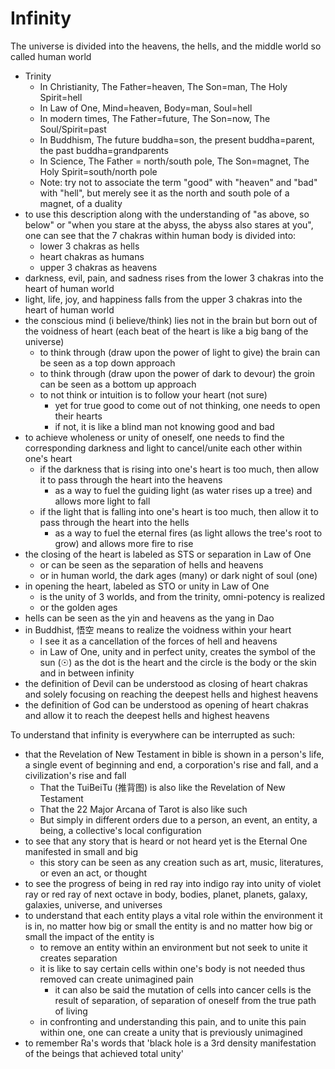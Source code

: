 # Infinity

The universe is divided into the heavens, the hells, and the middle world so called human world 
- Trinity
	- In Christianity, The Father=heaven, The Son=man, The Holy Spirit=hell
	- In Law of One, Mind=heaven, Body=man, Soul=hell
	- In modern times, The Father=future, The Son=now, The Soul/Spirit=past
	- In Buddhism, The future buddha=son, the present buddha=parent, the past buddha=grandparents
	- In Science, The Father = north/south pole, The Son=magnet, The Holy Spirit=south/north pole
	- Note: try not to associate the term "good" with "heaven" and "bad" with "hell", but merely see it as the north and south pole of a magnet, of a duality
- to use this description along with the understanding of "as above, so below" or "when you stare at the abyss, the abyss also stares at you", one can see that the 7 chakras within human body is divided into:
	- lower 3 chakras as hells 
	- heart chakras as humans
	- upper 3 chakras as heavens 
- darkness, evil, pain, and sadness rises from the lower 3 chakras into the heart of human world
- light, life, joy, and happiness falls from the upper 3 chakras into the heart of human world 
- the conscious mind (i believe/think) lies not in the brain but born out of the voidness of heart (each beat of the heart is like a big bang of the universe)
	- to think through (draw upon the power of light to give) the brain can be seen as a top down approach
	- to think through (draw upon the power of dark to devour) the groin can be seen as a bottom up approach
	- to not think or intuition is to follow your heart (not sure)
		- yet for true good to come out of not thinking, one needs to open their hearts
		- if not, it is like a blind man not knowing good and bad
- to achieve wholeness or unity of oneself, one needs to find the corresponding darkness and light to cancel/unite each other within one's heart
	- if the darkness that is rising into one's heart is too much, then allow it to pass through the heart into the heavens	
		- as a way to fuel the guiding light (as water rises up a tree) and allows more light to fall 
	- if the light that is falling into one's heart is too much, then allow it to pass through the heart into the hells 
		- as a way to fuel the eternal fires (as light allows the tree's root to grow) and allows more fire to rise 
- the closing of the heart is labeled as STS or separation in Law of One
	- or can be seen as the separation of hells and heavens 
	- or in human world, the dark ages (many) or dark night of soul (one)
- in opening the heart, labeled as STO or unity in Law of One
	- is the unity of 3 worlds, and from the trinity, omni-potency is realized
	- or the golden ages
- hells can be seen as the yin and heavens as the yang in Dao
- in Buddhist, 悟空 means to realize the voidness within your heart
	- I see it as a cancellation of the forces of hell and heavens 
	- in Law of One, unity and in perfect unity, creates the symbol of the sun (☉) as the dot is the heart and the circle is the body or the skin and in between infinity
- the definition of Devil can be understood as closing of heart chakras and solely focusing on reaching the deepest hells and highest heavens
- the definition of God can be understood as opening of heart chakras and allow it to reach the deepest hells and highest heavens

To understand that infinity is  everywhere can be interrupted as such:
- that the Revelation of New Testament in bible is shown in a person's life, a single event of beginning and end, a corporation's rise and fall, and a civilization's rise and fall
	- That the TuiBeiTu (推背图) is also like the Revelation of New Testament
	- That the 22 Major Arcana of Tarot is also like such
	- But simply in different orders due to a person, an event, an entity, a being, a collective's local configuration
- to see that any story that is heard or not heard yet is the Eternal One manifested in small and big
	- this story can be seen as any creation such as art, music, literatures, or even an act, or thought
- to see the progress of being in red ray into indigo ray into unity of violet ray or red ray of next octave in body, bodies, planet, planets, galaxy, galaxies, universe, and universes
- to understand that each entity plays a vital role within the environment it is in, no matter how big or small the entity is and no matter how big or small the impact of the entity is
	- to remove an entity within an environment but not seek to unite it creates separation
	- it is like to say certain cells within one's body is not needed thus removed can create unimagined pain 
		- it can also be said the mutation of cells into cancer cells is the result of separation, of separation of oneself from the true path of living
	- in confronting and understanding this pain, and to unite this pain within one, one can create a unity that is previously unimagined
- to remember Ra's words that 'black hole is a 3rd density manifestation of the beings that achieved total unity'
